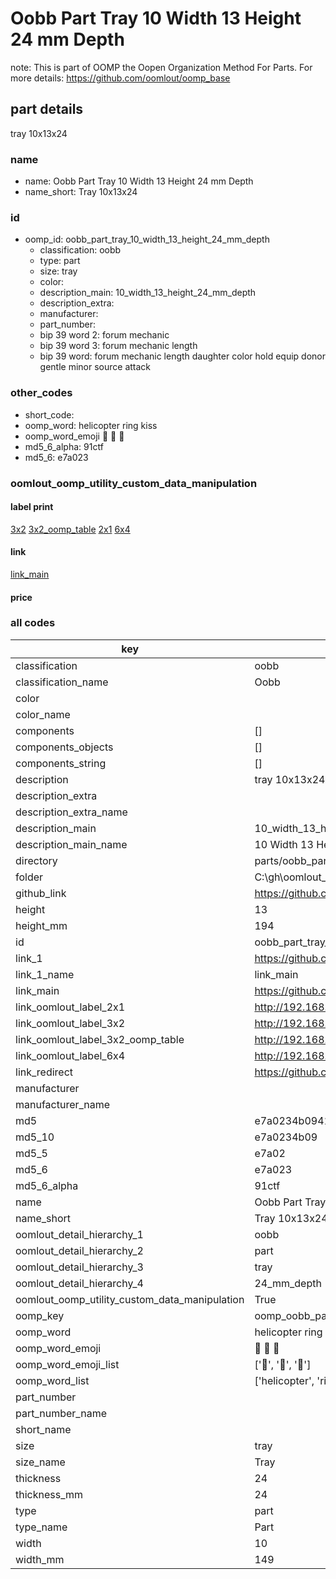 # Oobb Part Tray 10 Width 13 Height 24 mm Depth  

note: This is part of OOMP the Oopen Organization Method For Parts. For more details: https://github.com/oomlout/oomp_base

##  part details
  



tray 10x13x24



### name
* name: Oobb Part Tray 10 Width 13 Height 24 mm Depth
* name_short: Tray 10x13x24 
### id
* oomp_id: oobb_part_tray_10_width_13_height_24_mm_depth
  * classification: oobb
  * type: part
  * size: tray
  * color: 
  * description_main: 10_width_13_height_24_mm_depth
  * description_extra: 
  * manufacturer: 
  * part_number: 
  * bip 39 word 2: forum mechanic
  * bip 39 word 3: forum mechanic length
  * bip 39 word: forum mechanic length daughter color hold equip donor gentle minor source attack

### other_codes
* short_code: 
* oomp_word: helicopter ring kiss
* oomp_word_emoji :helicopter: :ring: :kiss:
* md5_6_alpha: 91ctf
* md5_6: e7a023






### oomlout_oomp_utility_custom_data_manipulation
#### label print
[3x2](http://192.168.1.245:1112/?label=oomp%2091ctf)
[3x2_oomp_table](http://192.168.1.108:1112/?label=oomp%2091ctf)
[2x1](http://192.168.1.242:1112/?label=oomp%2091ctf)
[6x4](http://192.168.1.55:1112/?label=oomp%2091ctf)    

#### link

[link_main](https://github.com/oomlout/oomlout_oobb_version_4_generated_parts/tree/main/navigation_oomp/oobb/part/tray/10_width_13_height_24_mm_depth/part)                              

#### price







### all codes 
| key | value |  
| --- | --- |  
| classification | oobb |  
| classification_name | Oobb |  
| color |  |  
| color_name |  |  
| components | [] |  
| components_objects | [] |  
| components_string | [] |  
| description | tray 10x13x24 |  
| description_extra |  |  
| description_extra_name |  |  
| description_main | 10_width_13_height_24_mm_depth |  
| description_main_name | 10 Width 13 Height 24 mm Depth |  
| directory | parts/oobb_part_tray_10_width_13_height_24_mm_depth |  
| folder | C:\gh\oomlout_oobb_version_4_generated_parts\parts\oobb_part_tray_10_width_13_height_24_mm_depth |  
| github_link | https://github.com/oomlout/oomlout_oomp_part_src/tree/main/parts/oobb_part_tray_10_width_13_height_24_mm_depth |  
| height | 13 |  
| height_mm | 194 |  
| id | oobb_part_tray_10_width_13_height_24_mm_depth |  
| link_1 | https://github.com/oomlout/oomlout_oobb_version_4_generated_parts/tree/main/navigation_oomp/oobb/part/tray/10_width_13_height_24_mm_depth/part |  
| link_1_name | link_main |  
| link_main | https://github.com/oomlout/oomlout_oobb_version_4_generated_parts/tree/main/navigation_oomp/oobb/part/tray/10_width_13_height_24_mm_depth/part |  
| link_oomlout_label_2x1 | http://192.168.1.242:1112/?label=oomp%2091ctf |  
| link_oomlout_label_3x2 | http://192.168.1.245:1112/?label=oomp%2091ctf |  
| link_oomlout_label_3x2_oomp_table | http://192.168.1.108:1112/?label=oomp%2091ctf |  
| link_oomlout_label_6x4 | http://192.168.1.55:1112/?label=oomp%2091ctf |  
| link_redirect | https://github.com/oomlout/oomlout_oobb_version_4_generated_parts/tree/main/parts/oobb_tray_10_13_24 |  
| manufacturer |  |  
| manufacturer_name |  |  
| md5 | e7a0234b09414985b216d37d00228add |  
| md5_10 | e7a0234b09 |  
| md5_5 | e7a02 |  
| md5_6 | e7a023 |  
| md5_6_alpha | 91ctf |  
| name | Oobb Part Tray 10 Width 13 Height 24 mm Depth |  
| name_short | Tray 10x13x24  |  
| oomlout_detail_hierarchy_1 | oobb |  
| oomlout_detail_hierarchy_2 | part |  
| oomlout_detail_hierarchy_3 | tray |  
| oomlout_detail_hierarchy_4 | 24_mm_depth |  
| oomlout_oomp_utility_custom_data_manipulation | True |  
| oomp_key | oomp_oobb_part_tray_10_width_13_height_24_mm_depth |  
| oomp_word | helicopter ring kiss |  
| oomp_word_emoji | :helicopter: :ring: :kiss: |  
| oomp_word_emoji_list | [':helicopter:', ':ring:', ':kiss:'] |  
| oomp_word_list | ['helicopter', 'ring', 'kiss'] |  
| part_number |  |  
| part_number_name |  |  
| short_name |  |  
| size | tray |  
| size_name | Tray |  
| thickness | 24 |  
| thickness_mm | 24 |  
| type | part |  
| type_name | Part |  
| width | 10 |  
| width_mm | 149 |  
